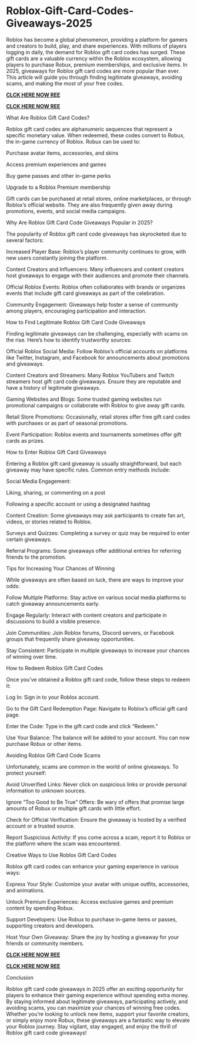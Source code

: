 # Roblox-Gift-Card-Codes-Giveaways-2025
Roblox has become a global phenomenon, providing a platform for gamers and creators to build, play, and share experiences. With millions of players logging in daily, the demand for Roblox gift card codes has surged. These gift cards are a valuable currency within the Roblox ecosystem, allowing players to purchase Robux, premium memberships, and exclusive items. In 2025, giveaways for Roblox gift card codes are more popular than ever. This article will guide you through finding legitimate giveaways, avoiding scams, and making the most of your free codes.

**[CLCK HERE NOW REE](https://tinyurl.com/Robloxgiftcard2522)**

**[CLCK HERE NOW REE](https://tinyurl.com/Robloxgiftcard2522)**

What Are Roblox Gift Card Codes?

Roblox gift card codes are alphanumeric sequences that represent a specific monetary value. When redeemed, these codes convert to Robux, the in-game currency of Roblox. Robux can be used to:

Purchase avatar items, accessories, and skins

Access premium experiences and games

Buy game passes and other in-game perks

Upgrade to a Roblox Premium membership

Gift cards can be purchased at retail stores, online marketplaces, or through Roblox’s official website. They are also frequently given away during promotions, events, and social media campaigns.

Why Are Roblox Gift Card Code Giveaways Popular in 2025?

The popularity of Roblox gift card code giveaways has skyrocketed due to several factors:

Increased Player Base:
Roblox’s player community continues to grow, with new users constantly joining the platform.

Content Creators and Influencers:
Many influencers and content creators host giveaways to engage with their audiences and promote their channels.

Official Roblox Events:
Roblox often collaborates with brands or organizes events that include gift card giveaways as part of the celebration.

Community Engagement:
Giveaways help foster a sense of community among players, encouraging participation and interaction.

How to Find Legitimate Roblox Gift Card Code Giveaways

Finding legitimate giveaways can be challenging, especially with scams on the rise. Here’s how to identify trustworthy sources:

Official Roblox Social Media:
Follow Roblox’s official accounts on platforms like Twitter, Instagram, and Facebook for announcements about promotions and giveaways.

Content Creators and Streamers:
Many Roblox YouTubers and Twitch streamers host gift card code giveaways. Ensure they are reputable and have a history of legitimate giveaways.

Gaming Websites and Blogs:
Some trusted gaming websites run promotional campaigns or collaborate with Roblox to give away gift cards.

Retail Store Promotions:
Occasionally, retail stores offer free gift card codes with purchases or as part of seasonal promotions.

Event Participation:
Roblox events and tournaments sometimes offer gift cards as prizes.

How to Enter Roblox Gift Card Giveaways

Entering a Roblox gift card giveaway is usually straightforward, but each giveaway may have specific rules. Common entry methods include:

Social Media Engagement:

Liking, sharing, or commenting on a post

Following a specific account or using a designated hashtag

Content Creation:
Some giveaways may ask participants to create fan art, videos, or stories related to Roblox.

Surveys and Quizzes:
Completing a survey or quiz may be required to enter certain giveaways.

Referral Programs:
Some giveaways offer additional entries for referring friends to the promotion.

Tips for Increasing Your Chances of Winning

While giveaways are often based on luck, there are ways to improve your odds:

Follow Multiple Platforms:
Stay active on various social media platforms to catch giveaway announcements early.

Engage Regularly:
Interact with content creators and participate in discussions to build a visible presence.

Join Communities:
Join Roblox forums, Discord servers, or Facebook groups that frequently share giveaway opportunities.

Stay Consistent:
Participate in multiple giveaways to increase your chances of winning over time.

How to Redeem Roblox Gift Card Codes

Once you’ve obtained a Roblox gift card code, follow these steps to redeem it:

Log In:
Sign in to your Roblox account.

Go to the Gift Card Redemption Page:
Navigate to Roblox’s official gift card page.

Enter the Code:
Type in the gift card code and click “Redeem.”

Use Your Balance:
The balance will be added to your account. You can now purchase Robux or other items.

Avoiding Roblox Gift Card Code Scams

Unfortunately, scams are common in the world of online giveaways. To protect yourself:

Avoid Unverified Links:
Never click on suspicious links or provide personal information to unknown sources.

Ignore “Too Good to Be True” Offers:
Be wary of offers that promise large amounts of Robux or multiple gift cards with little effort.

Check for Official Verification:
Ensure the giveaway is hosted by a verified account or a trusted source.

Report Suspicious Activity:
If you come across a scam, report it to Roblox or the platform where the scam was encountered.

Creative Ways to Use Roblox Gift Card Codes

Roblox gift card codes can enhance your gaming experience in various ways:

Express Your Style:
Customize your avatar with unique outfits, accessories, and animations.

Unlock Premium Experiences:
Access exclusive games and premium content by spending Robux.

Support Developers:
Use Robux to purchase in-game items or passes, supporting creators and developers.

Host Your Own Giveaway:
Share the joy by hosting a giveaway for your friends or community members.

**[CLCK HERE NOW REE](https://tinyurl.com/Robloxgiftcard2522)**

**[CLCK HERE NOW REE](https://tinyurl.com/Robloxgiftcard2522)**

Conclusion

Roblox gift card code giveaways in 2025 offer an exciting opportunity for players to enhance their gaming experience without spending extra money. By staying informed about legitimate giveaways, participating actively, and avoiding scams, you can maximize your chances of winning free codes. Whether you’re looking to unlock new items, support your favorite creators, or simply enjoy more Robux, these giveaways are a fantastic way to elevate your Roblox journey. Stay vigilant, stay engaged, and enjoy the thrill of Roblox gift card code giveaways!
